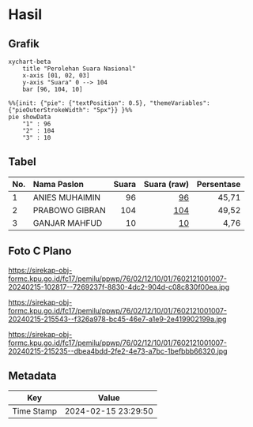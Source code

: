 # Hasil

## Grafik

```mermaid
xychart-beta
    title "Perolehan Suara Nasional"
    x-axis [01, 02, 03]
    y-axis "Suara" 0 --> 104
    bar [96, 104, 10]
```

```mermaid
%%{init: {"pie": {"textPosition": 0.5}, "themeVariables": {"pieOuterStrokeWidth": "5px"}} }%%
pie showData
    "1" : 96
    "2" : 104
    "3" : 10
```

## Tabel

| No. | Nama Paslon    | Suara | Suara (raw) | Persentase |
|:--- |:-------------- | -----:| -----------:| ----------:|
| 1   | ANIES MUHAIMIN | 96    | [96][p-1]   | 45,71      |
| 2   | PRABOWO GIBRAN | 104   | [104][p-2]  | 49,52      |
| 3   | GANJAR MAHFUD  | 10    | [10][p-3]   | 4,76       |


[p-1]: https://github.com/gigit-pemilu/pemilu-2024/blob/main/pilpres/hitung-suara/sub/76-sulawesi-barat/sub/02-mamuju/sub/12-simboro/sub/1001-simboro/sub/007-tps/sub/paslon-1.txt
[p-2]: https://github.com/gigit-pemilu/pemilu-2024/blob/main/pilpres/hitung-suara/sub/76-sulawesi-barat/sub/02-mamuju/sub/12-simboro/sub/1001-simboro/sub/007-tps/sub/paslon-2.txt
[p-3]: https://github.com/gigit-pemilu/pemilu-2024/blob/main/pilpres/hitung-suara/sub/76-sulawesi-barat/sub/02-mamuju/sub/12-simboro/sub/1001-simboro/sub/007-tps/sub/paslon-3.txt

## Foto C Plano

https://sirekap-obj-formc.kpu.go.id/fc17/pemilu/ppwp/76/02/12/10/01/7602121001007-20240215-102817--7269237f-8830-4dc2-904d-c08c830f00ea.jpg

https://sirekap-obj-formc.kpu.go.id/fc17/pemilu/ppwp/76/02/12/10/01/7602121001007-20240215-215543--f326a978-bc45-46e7-a1e9-2e419902199a.jpg

https://sirekap-obj-formc.kpu.go.id/fc17/pemilu/ppwp/76/02/12/10/01/7602121001007-20240215-215235--dbea4bdd-2fe2-4e73-a7bc-1befbbb66320.jpg


## Metadata

| Key        | Value               |
| ---------- | ------------------- |
| Time Stamp | 2024-02-15 23:29:50 |



